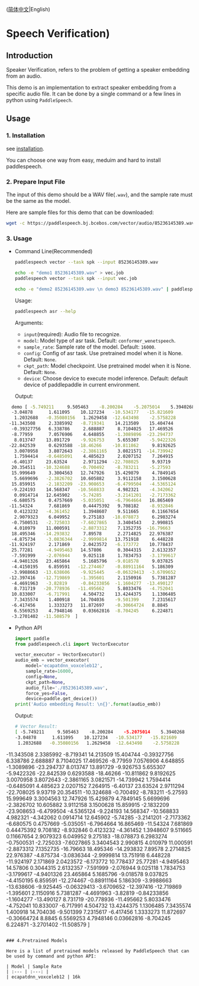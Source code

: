 ([简体中文](./README_cn.md)|English)
# Speech Verification)

## Introduction

Speaker Verification, refers to the problem of getting a speaker embedding from an audio. 

This demo is an implementation to extract speaker embedding from a specific audio file. It can be done by a single command or a few lines in python using `PaddleSpeech`. 

## Usage
### 1. Installation
see [installation](https://github.com/PaddlePaddle/PaddleSpeech/blob/develop/docs/source/install.md).

You can choose one way from easy, meduim and hard to install paddlespeech.

### 2. Prepare Input File
The input of this demo should be a WAV file(`.wav`), and the sample rate must be the same as the model.

Here are sample files for this demo that can be downloaded:
```bash
wget -c https://paddlespeech.bj.bcebos.com/vector/audio/85236145389.wav
```

### 3. Usage
- Command Line(Recommended)
  ```bash
  paddlespeech vector --task spk --input 85236145389.wav

  echo -e "demo1 85236145389.wav" > vec.job
  paddlespeech vector --task spk --input vec.job

  echo -e "demo2 85236145389.wav \n demo3 85236145389.wav" | paddlespeech vector --task spk
  ```
  
  Usage:
  ```bash
  paddlespeech asr --help
  ```
  Arguments:
  - `input`(required): Audio file to recognize.
  - `model`: Model type of asr task. Default: `conformer_wenetspeech`.
  - `sample_rate`: Sample rate of the model. Default: `16000`.
  - `config`: Config of asr task. Use pretrained model when it is None. Default: `None`.
  - `ckpt_path`: Model checkpoint. Use pretrained model when it is None. Default: `None`.
  - `device`: Choose device to execute model inference. Default: default device of paddlepaddle in current environment.

  Output:

```bash
  demo [ -5.749211     9.505463    -8.200284    -5.2075014    5.3940268
  -3.04878      1.611095    10.127234   -10.534177   -15.821609
   1.2032688   -0.35080156   1.2629458  -12.643498    -2.5758228
 -11.343508     2.3385992   -8.719341    14.213509    15.404744
  -0.39327756   6.338786     2.688887     8.7104025   17.469526
  -8.77959      7.0576906    4.648855    -1.3089896  -23.294737
   8.013747    13.891729    -9.926753     5.655307    -5.9422326
 -22.842539     0.6293588  -18.46266    -10.811862     9.8192625
   3.0070958    3.8072643   -2.3861165    3.0821571  -14.739942
   1.7594414   -0.6485091    4.485623     2.0207152    7.264915
  -6.40137     23.63524      2.9711294  -22.708025     9.93719
  20.354511   -10.324688    -0.700492    -8.783211    -5.27593
  15.999649     3.3004563   12.747926    15.429879     4.7849145
   5.6699696   -2.3826702   10.605882     3.9112158    3.1500628
  15.859915    -2.1832209  -23.908653    -6.4799504   -4.5365124
  -9.224193    14.568347   -10.568833     4.982321    -4.342062
   0.0914714   12.645902    -5.74285     -3.2141201   -2.7173362
  -6.680575     0.4757669   -5.035051    -6.7964664   16.865469
 -11.54324      7.681869     0.44475392   9.708182    -8.932846
   0.4123232   -4.361452     1.3948607    9.511665     0.11667654
   2.9079323    6.049952     9.275183   -18.078873     6.2983274
  -0.7500531   -2.725033    -7.6027865    3.3404543    2.990815
   4.010979    11.000591    -2.8873312    7.1352735  -16.79663
  18.495346   -14.293832     7.89578      2.2714825   22.976387
  -4.875734    -3.0836344   -2.9999814   13.751918     6.448228
 -11.924197     2.171869     2.0423572   -6.173772    10.778437
  25.77281     -4.9495463   14.57806      0.3044315    2.6132357
  -7.591999    -2.076944     9.025118     1.7834753   -3.1799617
  -4.9401326   23.465864     5.1685796   -9.018578     9.037825
  -4.4150195    6.859591   -12.274467    -0.88911164   5.186309
  -3.9988663  -13.638606    -9.925445    -0.06329413  -3.6709652
 -12.397416   -12.719869    -1.395601     2.1150916    5.7381287
  -4.4691963   -3.82819     -0.84233856  -1.1604277  -13.490127
   8.731719   -20.778936   -11.495662     5.8033476   -4.752041
  10.833007    -6.717991     4.504732    13.4244375    1.1306485
   7.3435574    1.400918    14.704036    -9.501399     7.2315617
  -6.417456     1.3333273   11.872697    -0.30664724   8.8845
   6.5569253    4.7948146    0.03662816  -8.704245     6.224871
  -3.2701402  -11.508579  ]
  ```

- Python API
  ```python
  import paddle
  from paddlespeech.cli import VectorExecutor

  vector_executor = VectorExecutor()
  audio_emb = vector_executor(
      model='ecapatdnn_voxceleb12',
      sample_rate=16000,
      config=None, 
      ckpt_path=None,
      audio_file='./85236145389.wav',
      force_yes=False,
      device=paddle.get_device())
  print('Audio embedding Result: \n{}'.format(audio_emb))
  ```

  Output:
  ```bash
  # Vector Result:
  [ -5.749211     9.505463    -8.200284    -5.2075014    5.3940268
  -3.04878      1.611095    10.127234   -10.534177   -15.821609
   1.2032688   -0.35080156   1.2629458  -12.643498    -2.5758228
 -11.343508     2.3385992   -8.719341    14.213509    15.404744
  -0.39327756   6.338786     2.688887     8.7104025   17.469526
  -8.77959      7.0576906    4.648855    -1.3089896  -23.294737
   8.013747    13.891729    -9.926753     5.655307    -5.9422326
 -22.842539     0.6293588  -18.46266    -10.811862     9.8192625
   3.0070958    3.8072643   -2.3861165    3.0821571  -14.739942
   1.7594414   -0.6485091    4.485623     2.0207152    7.264915
  -6.40137     23.63524      2.9711294  -22.708025     9.93719
  20.354511   -10.324688    -0.700492    -8.783211    -5.27593
  15.999649     3.3004563   12.747926    15.429879     4.7849145
   5.6699696   -2.3826702   10.605882     3.9112158    3.1500628
  15.859915    -2.1832209  -23.908653    -6.4799504   -4.5365124
  -9.224193    14.568347   -10.568833     4.982321    -4.342062
   0.0914714   12.645902    -5.74285     -3.2141201   -2.7173362
  -6.680575     0.4757669   -5.035051    -6.7964664   16.865469
 -11.54324      7.681869     0.44475392   9.708182    -8.932846
   0.4123232   -4.361452     1.3948607    9.511665     0.11667654
   2.9079323    6.049952     9.275183   -18.078873     6.2983274
  -0.7500531   -2.725033    -7.6027865    3.3404543    2.990815
   4.010979    11.000591    -2.8873312    7.1352735  -16.79663
  18.495346   -14.293832     7.89578      2.2714825   22.976387
  -4.875734    -3.0836344   -2.9999814   13.751918     6.448228
 -11.924197     2.171869     2.0423572   -6.173772    10.778437
  25.77281     -4.9495463   14.57806      0.3044315    2.6132357
  -7.591999    -2.076944     9.025118     1.7834753   -3.1799617
  -4.9401326   23.465864     5.1685796   -9.018578     9.037825
  -4.4150195    6.859591   -12.274467    -0.88911164   5.186309
  -3.9988663  -13.638606    -9.925445    -0.06329413  -3.6709652
 -12.397416   -12.719869    -1.395601     2.1150916    5.7381287
  -4.4691963   -3.82819     -0.84233856  -1.1604277  -13.490127
   8.731719   -20.778936   -11.495662     5.8033476   -4.752041
  10.833007    -6.717991     4.504732    13.4244375    1.1306485
   7.3435574    1.400918    14.704036    -9.501399     7.2315617
  -6.417456     1.3333273   11.872697    -0.30664724   8.8845
   6.5569253    4.7948146    0.03662816  -8.704245     6.224871
  -3.2701402  -11.508579  ]
  ```

### 4.Pretrained Models

Here is a list of pretrained models released by PaddleSpeech that can be used by command and python API:

| Model | Sample Rate
| :--- | :---: |
| ecapatdnn_voxceleb12 | 16k
